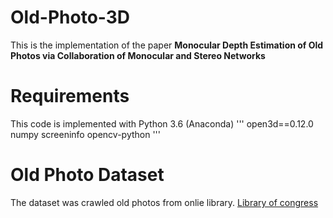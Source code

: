 # Old-Photo-3D

This is the implementation of the paper **Monocular Depth Estimation of Old Photos via Collaboration of Monocular and Stereo Networks**


# Requirements

This code is implemented with Python 3.6 (Anaconda)
'''
open3d==0.12.0
numpy
screeninfo
opencv-python
'''

# Old Photo Dataset

The dataset was crawled old photos from onlie library.
[Library of congress](https://www.loc.gov/pictures/)

